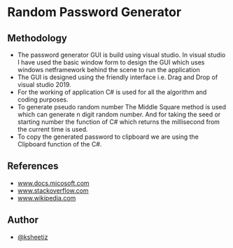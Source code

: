 # Random Password Generator
## Methodology
- The password generator GUI is build using visual studio. In visual studio I have used the basic window form to design the GUI which uses windows netframework behind the scene to run the application
- The GUI is designed using the friendly interface i.e. Drag and Drop of visual studio 2019.
- For the working of application C# is used for all the algorithm and coding purposes.
- To generate pseudo random number The Middle Square method is used which can generate n digit random number. And for taking the seed or starting number the function of C# which returns the millisecond from the current time is used.
- To copy the generated password to clipboard we are using the Clipboard function of the C#.
## References
- www.docs.micosoft.com
- www.stackoverflow.com 
- www.wikipedia.com 

## Author

* [@ksheetiz](https://github.com/ksheetiz)
